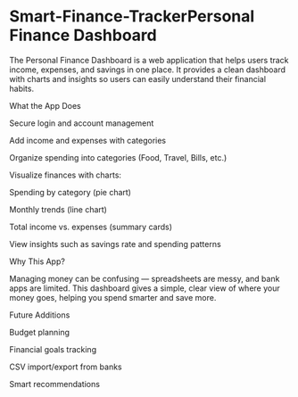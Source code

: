 # Smart-Finance-TrackerPersonal Finance Dashboard

The Personal Finance Dashboard is a web application that helps users track income, expenses, and savings in one place.
It provides a clean dashboard with charts and insights so users can easily understand their financial habits.

What the App Does

Secure login and account management

Add income and expenses with categories

Organize spending into categories (Food, Travel, Bills, etc.)

Visualize finances with charts:

Spending by category (pie chart)

Monthly trends (line chart)

Total income vs. expenses (summary cards)

View insights such as savings rate and spending patterns

Why This App?

Managing money can be confusing — spreadsheets are messy, and bank apps are limited.
This dashboard gives a simple, clear view of where your money goes, helping you spend smarter and save more.

Future Additions

Budget planning

Financial goals tracking

CSV import/export from banks

Smart recommendations